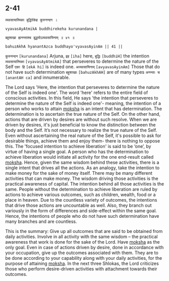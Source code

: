 ## 2-41


```shloka-sa
व्यवसायात्मिका बुद्धिरेकेह कुरुनन्दन ।
```
```shloka-sa-hk
vyavasAyAtmikA buddhirekeha kurunandana |
```
```shloka-sa
बहुशाखा ह्यनन्ताश्च बुद्धयोऽव्यवसायिनाम् ॥ ४१ ॥
```
```shloka-sa-hk
bahuzAkhA hyanantAzca buddhayo'vyavasAyinAm || 41 ||
```

`कुरुनन्दन` `[kurunandana]` Arjuna, `इह` `[iha]` here, `बुद्धिः` `[buddhiH]` the intention `व्यवसायात्मिका` `[vyavasAyAtmikA]` that perseveres to determine the nature of the Self `एका हि` `[ekA hi]` is indeed one. `अव्यवसायिनाम्` `[avyavasAyinAm]` Those that do not have such determination `बहुशाखाः` `[bahuzAkhAH]` are of many types `अनन्ताः च` `[anantAH ca]` and innumerable.

The Lord says 'Here, the intention that perseveres to determine the nature of the Self is indeed one'. The word 'here' refers to the entire field of conscious activities. In this field, He says 'the intention that perseveres to determine the nature of the Self is indeed one'- meaning, the intention of a person who works to attain [moksha](Moksha) is an intent that has determination. The determination is to ascertain the true nature of the Self. 
On the other hand, actions that are driven by desires are without such resolve. When we are driven by desires, it's just beneficial to know the distinction between the body and the Self. It’s not necessary to realize the true nature of the Self. Even without ascertaining the real nature of the Self, it's possible to ask for desirable things, achieve them and enjoy them- there is nothing to oppose this.
The 'focused intention to achieve liberation' is said to be ‘one’, by virtue of having a single goal. A person who has the determination to achieve liberation would initiate all activity for the one end-result called [moksha](Moksha). Hence, given the same wisdom behind these activities, there is a single intent that drives all the actions. 
As an analogy, take the intention to make money for the sake of money itself. There may be many different activities that can make money. The wisdom driving those activities is the practical awareness of capital. The intention behind all those activities is the same.
People without the determination to achieve liberation are ruled by actions to achieve various outcomes, such as children, wealth, food or a place in heaven. Due to the countless variety of outcomes, the intentions that drive those actions are uncountable as well. Also, they branch out variously in the form of differences and side-effect within the same goal. Hence, the intentions of people who do not have such determination have many branches and are countless.



This is the summary: Give up all outcomes that are said to be obtained from daily activities. Involve in all activity with the same wisdom – the practical awareness that work is done for the sake of the Lord. Have [moksha](Moksha) as the only goal. Even in case of actions driven by desire, done in accordance with your occupation, give up the outcomes associated with them. They are to be done according to your capability along with your daily activities, for the purpose of attaining [moksha](Moksha).
In the next three Shlokas, the Lord criticizes those who perform desire-driven activities with attachment towards their outcomes.

